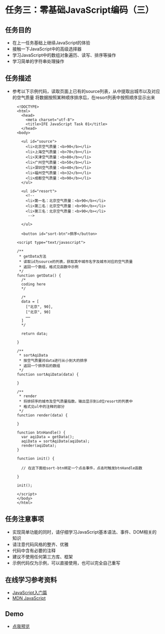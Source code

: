 任务三：零基础JavaScript编码（三）
=================================

## 任务目的

- 在上一任务基础上继续JavaScript的体验
- 接触一下JavaScript中的高级选择器
- 学习JavaScript中的数组对象遍历、读写、排序等操作
- 学习简单的字符串处理操作

## 任务描述

- 参考以下示例代码，读取页面上已有的source列表，从中提取出城市以及对应的空气质量
将数据按照某种顺序排序后，在resort列表中按照顺序显示出来

		<!DOCTYPE>
		<html>
		  <head>
		    <meta charset="utf-8">
		    <title>IFE JavaScript Task 01</title>
		  </head>
		<body>
		
		  <ul id="source">
		    <li>北京空气质量：<b>90</b></li>
		    <li>上海空气质量：<b>70</b></li>
		    <li>天津空气质量：<b>80</b></li>
		    <li>广州空气质量：<b>50</b></li>
		    <li>深圳空气质量：<b>40</b></li>
		    <li>福州空气质量：<b>32</b></li>
		    <li>成都空气质量：<b>90</b></li>
		  </ul>
		
		  <ul id="resort">
		    <!-- 
		    <li>第一名：北京空气质量：<b>90</b></li>
		    <li>第二名：北京空气质量：<b>90</b></li>
		    <li>第三名：北京空气质量：<b>90</b></li>
		     -->
		
		  </ul>
		
		  <button id="sort-btn">排序</button>
		
		<script type="text/javascript">
		
		/**
		 * getData方法
		 * 读取id为source的列表，获取其中城市名字及城市对应的空气质量
		 * 返回一个数组，格式见函数中示例
		 */
		function getData() {
		  /*
		  coding here
		  */
		
		  /*
		  data = [
		    ["北京", 90],
		    ["北京", 90]
		    ……
		  ]
		  */
		
		  return data;
		
		}
		
		/**
		 * sortAqiData
		 * 按空气质量对data进行从小到大的排序
		 * 返回一个排序后的数组
		 */
		function sortAqiData(data) {
		
		}
		
		/**
		 * render
		 * 将排好序的城市及空气质量指数，输出显示到id位resort的列表中
		 * 格式见ul中的注释的部分
		 */
		function render(data) {
		
		}
		
		function btnHandle() {
		  var aqiData = getData();
		  aqiData = sortAqiData(aqiData);
		  render(aqiData);
		}
		
		function init() {
		
		  // 在这下面给sort-btn绑定一个点击事件，点击时触发btnHandle函数
		
		}
		
		init();
		
		</script>
		</body>
		</html>

## 任务注意事项

- 实现简单功能的同时，请仔细学习JavaScript基本语法、事件、DOM相关的知识
- 请注意代码风格的整齐、优雅
- 代码中含有必要的注释
- 建议不使用任何第三方库、框架
- 示例代码仅为示例，可以直接使用，也可以完全自己重写

## 在线学习参考资料	

- [JavaScript入门篇](http://www.imooc.com/view/36)	
- [MDN JavaScript](https://developer.mozilla.org/zh-CN/docs/Web/JavaScript)

## Demo

- [点我预览](https://jecyu.github.io/ife-baidu-2017/binbin-college/task-03/index.html)
